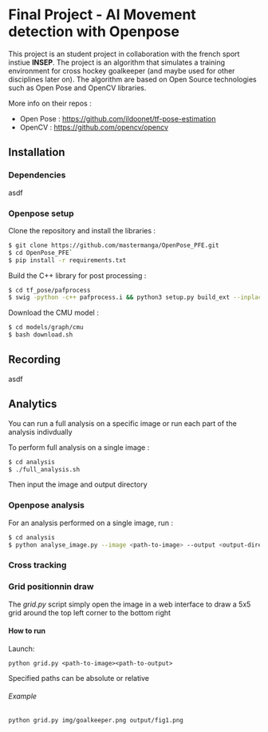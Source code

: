 # Final Project - AI Movement detection with Openpose

This project is an student project in collaboration with the french sport instiue **INSEP**. The project is an algorithm that simulates a training environment for cross hockey goalkeeper (and maybe used for other disciplines later on). The algorithm are based on Open Source technologies such as Open Pose and OpenCV libraries.

More info on their repos :

- Open Pose : https://github.com/ildoonet/tf-pose-estimation 
- OpenCV : https://github.com/opencv/opencv 

## Installation

### Dependencies 



asdf

### Openpose setup

Clone the repository and install the libraries :

```bash
$ git clone https://github.com/mastermanga/OpenPose_PFE.git
$ cd OpenPose_PFE`
$ pip install -r requirements.txt
```

Build the C++ library for post processing :

```bash
$ cd tf_pose/pafprocess
$ swig -python -c++ pafprocess.i && python3 setup.py build_ext --inplace
```

Download the CMU model :
```bash
$ cd models/graph/cmu
$ bash download.sh
```




## Recording

asdf

## Analytics

You can run a full analysis on a specific image or run each part of the analysis indivdually

To perform full analysis on a single image :

```bash
$ cd analysis
$ ./full_analysis.sh
```

Then input the image and output directory

### Openpose analysis

For an analysis performed on a single image, run :

```bash
$ cd analysis
$ python analyse_image.py --image <path-to-image> --output <output-directory>
```

### Cross tracking



### Grid positionnin draw

The *grid.py* script simply open the image in a web interface to draw a 5x5 grid around the top left corner to the bottom right

#### How to run
Launch:

`python grid.py <path-to-image><path-to-output>`

Specified paths can be absolute or relative

###### Example

`python grid.py img/goalkeeper.png output/fig1.png`
